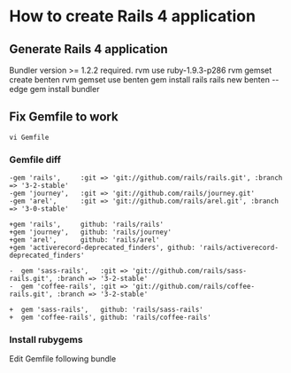 
# How to create Rails 4 application
## Generate Rails 4 application
  Bundler version >= 1.2.2 required.
    rvm use ruby-1.9.3-p286
    rvm gemset create benten
    rvm gemset use benten
    gem install rails
    rails new benten --edge
    gem install bundler

## Fix Gemfile to work
    vi Gemfile
### Gemfile diff
    -gem 'rails',     :git => 'git://github.com/rails/rails.git', :branch => '3-2-stable'
    -gem 'journey',   :git => 'git://github.com/rails/journey.git'
    -gem 'arel',      :git => 'git://github.com/rails/arel.git', :branch => '3-0-stable'

    +gem 'rails',     github: 'rails/rails'
    +gem 'journey',   github: 'rails/journey'
    +gem 'arel',      github: 'rails/arel'
    +gem 'activerecord-deprecated_finders', github: 'rails/activerecord-deprecated_finders'
     
    -  gem 'sass-rails',   :git => 'git://github.com/rails/sass-rails.git', :branch => '3-2-stable'
    -  gem 'coffee-rails', :git => 'git://github.com/rails/coffee-rails.git', :branch => '3-2-stable'

    +  gem 'sass-rails',   github: 'rails/sass-rails'
    +  gem 'coffee-rails', github: 'rails/coffee-rails'
### Install rubygems
  Edit Gemfile following
    bundle
